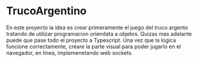 # TrucoArgentino
En este proyecto la idea es crear primeramente el juego del truco argento tratando de utilizar programacion oriendata a objetos.
Quizas mas adelante puede que pase todo el proyecto a Typescript.
Una vez que la logica funcione correctamente, creare la parte visual para poder jugarlo en el navegador, en linea, implemenetando web sockets.
